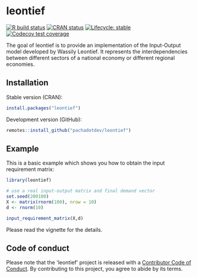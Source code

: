 # leontief

<!-- badges: start -->
[![R build status](https://github.com/pachadotdev/leontief/workflows/R-CMD-check/badge.svg)](https://github.com/pachadotdev/leontief/actions)
[![CRAN
status](https://www.r-pkg.org/badges/version/leontief)](https://cran.r-project.org/package=leontief)
[![Lifecycle: stable](https://img.shields.io/badge/lifecycle-stable-blue.svg)](https://www.tidyverse.org/lifecycle/#stable)
[![Codecov test coverage](https://codecov.io/gh/pachadotdev/leontief/branch/master/graph/badge.svg)](https://codecov.io/gh/pachadotdev/leontief?branch=master)
<!-- badges: end -->

The goal of leontief is to provide an implementation of the Input-Output 
model developed by Wassily Leontief. It represents the interdependencies between 
different sectors of a national economy or different regional economies.

## Installation

Stable version (CRAN):
``` r
install.packages("leontief")
```

Development version (GitHub):
``` r
remotes::install_github("pachadotdev/leontief")
```

## Example

This is a basic example which shows you how to obtain the input requirement matrix:

``` r
library(leontief)

# use a real input-output matrix and final demand vector
set.seed(200100)
X <- matrix(rnorm(100), nrow = 10)
d <- rnorm(10)

input_requirement_matrix(X,d)
```

Please read the vignette for the details.

## Code of conduct

Please note that the 'leontief' project is released with a
[Contributor Code of Conduct](.github/CODE_OF_CONDUCT.md).
By contributing to this project, you agree to abide by its terms.
